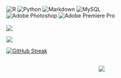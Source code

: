 ![R](https://img.shields.io/badge/r-%23276DC3.svg?style=for-the-badge&logo=r&logoColor=white)
![Python](https://img.shields.io/badge/python-3670A0?style=for-the-badge&logo=python&logoColor=ffdd54)
![Markdown](https://img.shields.io/badge/markdown-%23000000.svg?style=for-the-badge&logo=markdown&logoColor=white)
![MySQL](https://img.shields.io/badge/mysql-%2300f.svg?style=for-the-badge&logo=mysql&logoColor=white)
<br/>
![Adobe Photoshop](https://img.shields.io/badge/adobephotoshop-%2331A8FF.svg?style=for-the-badge&logo=adobephotoshop&logoColor=white)
![Adobe Premiere Pro](https://img.shields.io/badge/Adobe%20Premiere%20Pro-9999FF.svg?style=for-the-badge&logo=Adobe%20Premiere%20Pro&logoColor=white)
<br/>
<br/>
![](https://komarev.com/ghpvc/?username=drgasajid&color=green)

<a href="https://drgsajid.me">
<img align="center" src="https://github-readme-stats.vercel.app/api?username=drgasajid&count_private=true&show_icons=true&theme=github_dark" />
</a>

[![GitHub Streak](https://github-readme-streak-stats.herokuapp.com/?user=drgasajid&theme=elegant)](https://git.io/streak-stats)

<br/> 
<div  align="center"> <img src="https://activity-graph.herokuapp.com/graph?username=drgasajid&theme=elegant" /></div>
